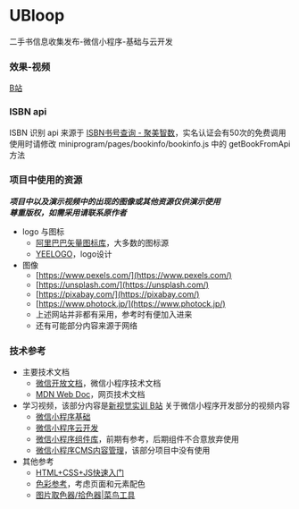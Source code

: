 # UBloop
二手书信息收集发布-微信小程序-基础与云开发

### 效果-视频

[B站](https://www.bilibili.com/video/BV1nu4y1v79s/)

### ISBN api

ISBN 识别 api 来源于 [ISBN书号查询 - 聚美智数](https://www.jumdata.com/product/code/isbn_query)，实名认证会有50次的免费调用
使用时请修改 miniprogram/pages/bookinfo/bookinfo.js 中的 getBookFromApi 方法

### 项目中使用的资源

***项目中以及演示视频中的出现的图像或其他资源仅供演示使用***  
***尊重版权，如需采用请联系原作者***  

- logo 与图标
  - [阿里巴巴矢量图标库](https://www.iconfont.cn/)，大多数的图标源  
  - [YEELOGO](https://www.qingnian8.com/)，logo设计  
- 图像  
  - [https://www.pexels.com/](https://www.pexels.com/)  
  - [https://unsplash.com/](https://unsplash.com/)  
  - [https://pixabay.com/](https://pixabay.com/)  
  - [https://www.photock.jp/](https://www.photock.jp/)  
  - 上述网站并非都有采用，参考时有便加入进来  
  - 还有可能部分内容来源于网络  

### 技术参考

- 主要技术文档  
  - [微信开放文档](https://developers.weixin.qq.com/miniprogram/dev/framework/)，微信小程序技术文档  
  - [MDN Web Doc](https://developer.mozilla.org/zh-CN/)，网页技术文档  
- 学习视频，该部分内容是[新视觉实训 B站](https://space.bilibili.com/505082994) 关于微信小程序开发部分的视频内容  
  - [微信小程序基础](https://www.bilibili.com/video/BV1WQ4y1T7D8)  
  - [微信小程序云开发](https://www.bilibili.com/video/BV12z4y1R77r)  
  - [微信小程序组件库](https://www.bilibili.com/video/BV18V411C7VV)，前期有参考，后期组件不合意放弃使用  
  - [微信小程序CMS内容管理](https://www.bilibili.com/video/BV1HA411N7eG)，该部分项目中没有使用  
- 其他参考  
  - [HTML+CSS+JS快速入门](https://blog.csdn.net/weixin_45953673/article/details/120040896)  
  - [色彩参考](https://blog.csdn.net/weixin_39417767/article/details/85003192)，考虑页面和元素配色  
  - [图片取色器/拾色器|菜鸟工具](https://c.runoob.com/front-end/6214/#90a4ae)


